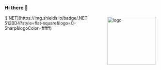 ### Hi there 👋
<img src="https://github-readme-stats.vercel.app/api?username=masterinfinity&show_icons=true" alt="logo" height="160" align="right" style="margin: 5px; margin-bottom: 20px;" />
![.NET](https://img.shields.io/badge/.NET-512BD4?style=flat-square&logo=C-Sharp&logoColor=ffffff)
